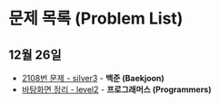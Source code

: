 # 문제 목록 (Problem List)

## 12월 26일
- [2108번 문제 - silver3](https://www.acmicpc.net/problem/2108) - **백준 (Baekjoon)**
- [바탕화면 정리 - level2](https://school.programmers.co.kr/learn/courses/30/lessons/161990) - **프로그래머스 (Programmers)**

